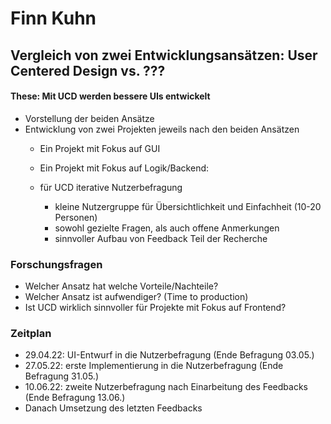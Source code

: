 # Finn Kuhn
 
## Vergleich von zwei Entwicklungsansätzen: User Centered Design vs. ???
#### These: Mit UCD werden bessere UIs entwickelt  

* Vorstellung der beiden Ansätze
* Entwicklung von zwei Projekten jeweils nach den beiden Ansätzen 
    * Ein Projekt mit Fokus auf GUI
    * Ein Projekt mit Fokus auf Logik/Backend:
    
    * für UCD iterative Nutzerbefragung
        * kleine Nutzergruppe für Übersichtlichkeit und Einfachheit (10-20 Personen)
        * sowohl gezielte Fragen, als auch offene Anmerkungen 
        * sinnvoller Aufbau von Feedback Teil der Recherche
    
### Forschungsfragen
* Welcher Ansatz hat welche Vorteile/Nachteile?
* Welcher Ansatz ist aufwendiger? (Time to production) 
* Ist UCD wirklich sinnvoller für Projekte mit Fokus auf Frontend?
    
### Zeitplan

* 29.04.22: UI-Entwurf in die Nutzerbefragung (Ende Befragung 03.05.)
* 27.05.22: erste Implementierung in die Nutzerbefragung (Ende Befragung 31.05.)
* 10.06.22: zweite Nutzerbefragung nach Einarbeitung des Feedbacks (Ende Befragung 13.06.)
* Danach Umsetzung des letzten Feedbacks